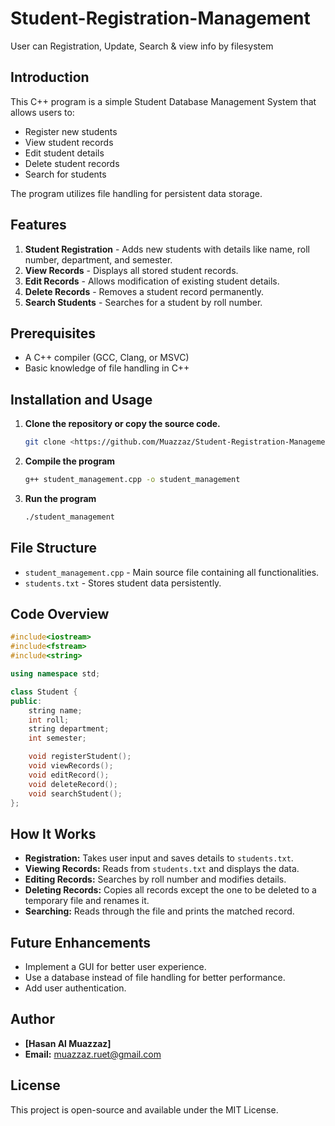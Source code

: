 # Student-Registration-Management
User can Registration, Update, Search &amp; view info by filesystem

## Introduction
This C++ program is a simple Student Database Management System that allows users to:
- Register new students
- View student records
- Edit student details
- Delete student records
- Search for students

The program utilizes file handling for persistent data storage.

## Features
1. **Student Registration** - Adds new students with details like name, roll number, department, and semester.
2. **View Records** - Displays all stored student records.
3. **Edit Records** - Allows modification of existing student details.
4. **Delete Records** - Removes a student record permanently.
5. **Search Students** - Searches for a student by roll number.

## Prerequisites
- A C++ compiler (GCC, Clang, or MSVC)
- Basic knowledge of file handling in C++

## Installation and Usage
1. **Clone the repository or copy the source code.**
   ```bash
   git clone <https://github.com/Muazzaz/Student-Registration-Management.git>
   ```
2. **Compile the program**
   ```bash
   g++ student_management.cpp -o student_management
   ```
3. **Run the program**
   ```bash
   ./student_management
   ```

## File Structure
- `student_management.cpp` - Main source file containing all functionalities.
- `students.txt` - Stores student data persistently.

## Code Overview
```cpp
#include<iostream>
#include<fstream>
#include<string>

using namespace std;

class Student {
public:
    string name;
    int roll;
    string department;
    int semester;

    void registerStudent();
    void viewRecords();
    void editRecord();
    void deleteRecord();
    void searchStudent();
};
```

## How It Works
- **Registration:** Takes user input and saves details to `students.txt`.
- **Viewing Records:** Reads from `students.txt` and displays the data.
- **Editing Records:** Searches by roll number and modifies details.
- **Deleting Records:** Copies all records except the one to be deleted to a temporary file and renames it.
- **Searching:** Reads through the file and prints the matched record.

## Future Enhancements
- Implement a GUI for better user experience.
- Use a database instead of file handling for better performance.
- Add user authentication.

## Author
- **[Hasan Al Muazzaz]**
- **Email:** muazzaz.ruet@gmail.com

## License
This project is open-source and available under the MIT License.


